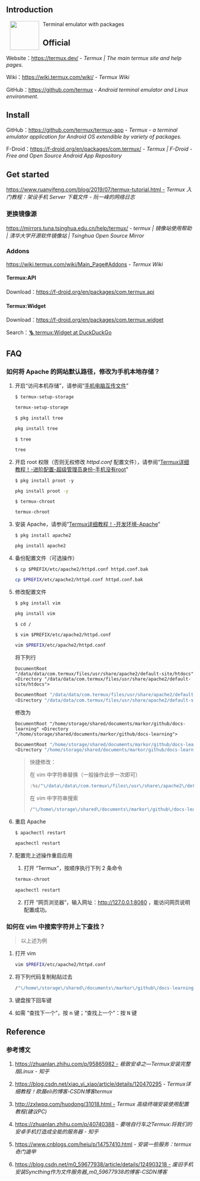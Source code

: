 ## Introduction

<img src="https://f-droid.org/repo/com.termux/en-US/icon_7jMZ7XD80oeucmGEaTwktIRZexLtGWvJfKdVD6Wu2SI=.png" align="left" width="78" hspace="10" vspace="0"> Terminal emulator with packages

## Official

Website：https://termux.dev/ - *Termux | The main termux site and help pages.*

Wiki：https://wiki.termux.com/wiki/ - *Termux Wiki*

GitHub：https://github.com/termux - *Android terminal emulator and Linux environment.*

## Install

GitHub：https://github.com/termux/termux-app - *Termux - a terminal emulator application for Android OS extendible by variety of packages.*

F-Droid：https://f-droid.org/en/packages/com.termux/ - *Termux | F-Droid - Free and Open Source Android App Repository*

## Get started

https://www.ruanyifeng.com/blog/2019/07/termux-tutorial.html - *Termux 入门教程：架设手机 Server 下载文件 - 阮一峰的网络日志*

### 更换镜像源

https://mirrors.tuna.tsinghua.edu.cn/help/termux/ - *termux | 镜像站使用帮助 | 清华大学开源软件镜像站 | Tsinghua Open Source Mirror*

### Addons

https://wiki.termux.com/wiki/Main_Page#Addons - *Termux Wiki*

#### Termux:API

Download：https://f-droid.org/en/packages/com.termux.api

#### Termux:Widget

Download：https://f-droid.org/en/packages/com.termux.widget

Search：[🪜 termux:Widget at DuckDuckGo](https://duckduckgo.com/?q=termux%3AWidget&t=ofa&ia=web)

## FAQ

### 如何将 Apache 的网站默认路径，修改为手机本地存储？

1. 开启“访问本机存储”，请参阅“[手机电脑互传文件](https://blog.csdn.net/xiao_qi_tong/article/details/122628099)”

    `$ termux-setup-storage`
    
    ```sh
    termux-setup-storage
    ```
    
    `$ pkg install tree`
    
    ```sh
    pkg install tree
    ```
    
    `$ tree`
    
    ```sh
    tree
    ```

2. 开启 root 权限（否则无权修改 *httpd.conf* 配置文件），请参阅“[Termux详细教程！-进阶配置-超级管理员身份-手机没有root](https://blog.csdn.net/xiao_yi_xiao/article/details/120470295#t28)”

    `$ pkg install proot -y`
    
    ```sh
    pkg install proot -y
    ```
    
    `$ termux-chroot`
    
    ```sh
    termux-chroot
    ```

3. 安装 Apache，请参阅“[Termux详细教程！-开发环境-Apache](https://blog.csdn.net/xiao_yi_xiao/article/details/120470295#t38)”

    `$ pkg install apache2`
    
    ```sh
    pkg install apache2
    ```

4. 备份配置文件（可选操作）

    `$ cp $PREFIX/etc/apache2/httpd.conf httpd.conf.bak`
    
    ```sh
    cp $PREFIX/etc/apache2/httpd.conf httpd.conf.bak
    ```

5. 修改配置文件

    `$ pkg install vim`
    
    ```sh
    pkg install vim
    ```
    
    `$ cd /`
    
    `$ vim $PREFIX/etc/apache2/httpd.conf`
    
    ```sh
    vim $PREFIX/etc/apache2/httpd.conf
    ```
    
    将下列行
    
    `DocumentRoot "/data/data/com.termux/files/usr/share/apache2/default-site/htdocs"
    <Directory "/data/data/com.termux/files/usr/share/apache2/default-site/htdocs">
    `
    
    ```sh
    DocumentRoot "/data/data/com.termux/files/usr/share/apache2/default-site/htdocs"
    <Directory "/data/data/com.termux/files/usr/share/apache2/default-site/htdocs">
    ```
    
    修改为
    
    `DocumentRoot "/home/storage/shared/documents/markor/github/docs-learning"
    <Directory "/home/storage/shared/documents/markor/github/docs-learning">
    `
    
    ```sh
    DocumentRoot "/home/storage/shared/documents/markor/github/docs-learning"
    <Directory "/home/storage/shared/documents/markor/github/docs-learning">
    ```
    
    > 快捷修改：
    >
    > 在 vim 中字符串替换（一般操作此步一次即可）
    >
    > 
    > ```sh
    > :%s/"\/data\/data\/com.termux\/files\/usr\/share\/apache2\/default-site\/htdocs"/"\/home\/storage\/shared\/documents\/markor\/github\/docs-learning"/
    > ```
    >
    > 在 vim 中字符串搜索
    >
    > 
    > ```sh
    > /"\/home\/storage\/shared\/documents\/markor\/github\/docs-learning"
    > ```

6. 重启 Apache

    `$ apachectl restart`
    
    ```sh
    apachectl restart
    ```

7. 配置完上述操作重启应用

    1.  打开 “Termux”，按顺序执行下列 2 条命令

     ```sh
     termux-chroot
     ```
     
     ```sh
     apachectl restart
     ```

    2. 打开 “网页浏览器”，输入网址：http://127.0.0.1:8080 ，能访问网页说明配置成功。

### 如何在 vim 中搜索字符并上下查找？

> 以上述为例

1.  打开 vim

    ```sh
    vim $PREFIX/etc/apache2/httpd.conf
    ```

2. 将下列代码复制粘贴过去

    ```sh
    /"\/home\/storage\/shared\/documents\/markor\/github\/docs-learning"
    ```

3.  键盘按下回车键

4. 如需 “查找下一个”，按 <kbd>n</kbd> 键；“查找上一个”：按 <kbd>N</kbd> 键

## Reference

### 参考博文

1. https://zhuanlan.zhihu.com/p/95865982 - *极致安卓之—Termux安装完整版Linux - 知乎*

2. https://blog.csdn.net/xiao_yi_xiao/article/details/120470295 - *Termux详细教程！欧晨eli的博客-CSDN博客termux*

3. http://zxlwpq.com/huodong/31018.html - *Termux 高级终端安装使用配置教程(建议PC)*

4. https://zhuanlan.zhihu.com/p/40740388 - *要啥自行车之Termux:将我们的安卓手机打造成全能的服务器 - 知乎*

5. https://www.cnblogs.com/heiu/p/14757410.html - *安装一些服务：termux奇门遁甲*

6. https://blog.csdn.net/m0_59677938/article/details/124903218 - *废旧手机安装Syncthing作为文件服务器_m0_59677938的博客-CSDN博客*